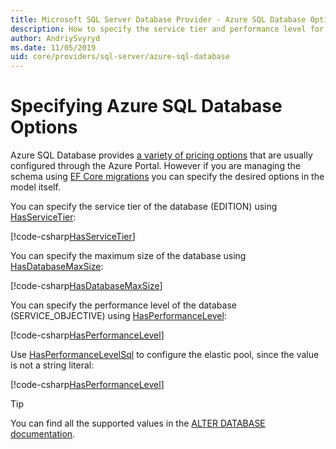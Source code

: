 ```yaml
---
title: Microsoft SQL Server Database Provider - Azure SQL Database Options - EF Core
description: How to specify the service tier and performance level for Azure SQL Database with the SQL Server Entity Framework Core Database Provider
author: AndriySvyryd
ms.date: 11/05/2019
uid: core/providers/sql-server/azure-sql-database
---
```

# Specifying Azure SQL Database Options

Azure SQL Database provides [a variety of pricing options](https://azure.microsoft.com/pricing/details/sql-database/single/) that are usually configured through the Azure Portal. However if you are managing the schema using [EF Core migrations](xref:core/managing-schemas/migrations/index) you can specify the desired options in the model itself.

You can specify the service tier of the database (EDITION) using [HasServiceTier](/dotnet/api/Microsoft.EntityFrameworkCore.SqlServerModelBuilderExtensions.HasServiceTier):

[!code-csharp[HasServiceTier](../../../../samples/core/SqlServer/AzureDatabase/AzureSqlContext.cs?name=HasServiceTier)]

You can specify the maximum size of the database using [HasDatabaseMaxSize](/dotnet/api/Microsoft.EntityFrameworkCore.SqlServerModelBuilderExtensions.HasDatabaseMaxSize):

[!code-csharp[HasDatabaseMaxSize](../../../../samples/core/SqlServer/AzureDatabase/AzureSqlContext.cs?name=HasDatabaseMaxSize)]

You can specify the performance level of the database (SERVICE_OBJECTIVE) using [HasPerformanceLevel](/dotnet/api/Microsoft.EntityFrameworkCore.SqlServerModelBuilderExtensions.HasPerformanceLevel):

[!code-csharp[HasPerformanceLevel](../../../../samples/core/SqlServer/AzureDatabase/AzureSqlContext.cs?name=HasPerformanceLevel)]

Use [HasPerformanceLevelSql](/dotnet/api/Microsoft.EntityFrameworkCore.SqlServerModelBuilderExtensions.HasPerformanceLevelSql) to configure the elastic pool, since the value is not a string literal:

[!code-csharp[HasPerformanceLevel](../../../../samples/core/SqlServer/AzureDatabase/AzureSqlContext.cs?name=HasPerformanceLevelSql)]

> [!TIP]
> You can find all the supported values in the [ALTER DATABASE documentation](/sql/t-sql/statements/alter-database-transact-sql?view=azuresqldb-current&preserve-view=true).

